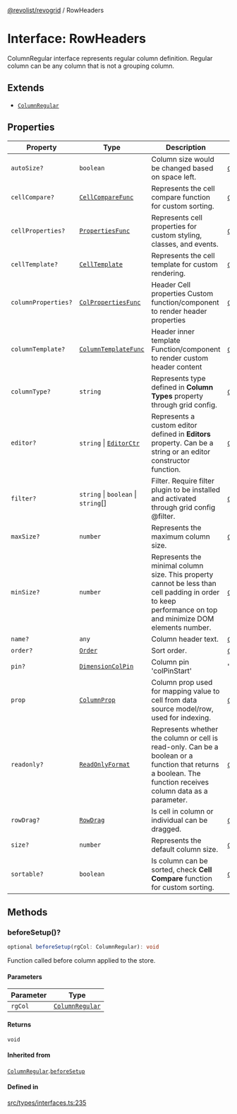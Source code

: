 [@revolist/revogrid](README.md) / RowHeaders

# Interface: RowHeaders

ColumnRegular interface represents regular column definition.
Regular column can be any column that is not a grouping column.

## Extends

- [`ColumnRegular`](Interface.ColumnRegular.md)

## Properties

| Property | Type | Description | Inherited from | Defined in |
| ------ | ------ | ------ | ------ | ------ |
| `autoSize?` | `boolean` | Column size would be changed based on space left. | [`ColumnRegular`](Interface.ColumnRegular.md).`autoSize` | [src/types/interfaces.ts:211](https://github.com/revolist/revogrid/blob/7441a116e7c14801fe05f009e2206ea7b70630f5/src/types/interfaces.ts#L211) |
| `cellCompare?` | [`CellCompareFunc`](TypeAlias.CellCompareFunc.md) | Represents the cell compare function for custom sorting. | [`ColumnRegular`](Interface.ColumnRegular.md).`cellCompare` | [src/types/interfaces.ts:183](https://github.com/revolist/revogrid/blob/7441a116e7c14801fe05f009e2206ea7b70630f5/src/types/interfaces.ts#L183) |
| `cellProperties?` | [`PropertiesFunc`](TypeAlias.PropertiesFunc.md) | Represents cell properties for custom styling, classes, and events. | [`ColumnRegular`](Interface.ColumnRegular.md).`cellProperties` | [src/types/interfaces.ts:175](https://github.com/revolist/revogrid/blob/7441a116e7c14801fe05f009e2206ea7b70630f5/src/types/interfaces.ts#L175) |
| `cellTemplate?` | [`CellTemplate`](Interface.CellTemplate.md) | Represents the cell template for custom rendering. | [`ColumnRegular`](Interface.ColumnRegular.md).`cellTemplate` | [src/types/interfaces.ts:179](https://github.com/revolist/revogrid/blob/7441a116e7c14801fe05f009e2206ea7b70630f5/src/types/interfaces.ts#L179) |
| `columnProperties?` | [`ColPropertiesFunc`](TypeAlias.ColPropertiesFunc.md) | Header Cell properties Custom function/component to render header properties | [`ColumnRegular`](Interface.ColumnRegular.md).`columnProperties` | [src/types/interfaces.ts:118](https://github.com/revolist/revogrid/blob/7441a116e7c14801fe05f009e2206ea7b70630f5/src/types/interfaces.ts#L118) |
| `columnTemplate?` | [`ColumnTemplateFunc`](TypeAlias.ColumnTemplateFunc.md) | Header inner template Function/component to render custom header content | [`ColumnRegular`](Interface.ColumnRegular.md).`columnTemplate` | [src/types/interfaces.ts:113](https://github.com/revolist/revogrid/blob/7441a116e7c14801fe05f009e2206ea7b70630f5/src/types/interfaces.ts#L113) |
| `columnType?` | `string` | Represents type defined in **Column Types** property through grid config. | [`ColumnRegular`](Interface.ColumnRegular.md).`columnType` | [src/types/interfaces.ts:231](https://github.com/revolist/revogrid/blob/7441a116e7c14801fe05f009e2206ea7b70630f5/src/types/interfaces.ts#L231) |
| `editor?` | `string` \| [`EditorCtr`](TypeAlias.EditorCtr.md) | Represents a custom editor defined in **Editors** property. Can be a string or an editor constructor function. | [`ColumnRegular`](Interface.ColumnRegular.md).`editor` | [src/types/interfaces.ts:171](https://github.com/revolist/revogrid/blob/7441a116e7c14801fe05f009e2206ea7b70630f5/src/types/interfaces.ts#L171) |
| `filter?` | `string` \| `boolean` \| `string`[] | Filter. Require filter plugin to be installed and activated through grid config @filter. | [`ColumnRegular`](Interface.ColumnRegular.md).`filter` | [src/types/interfaces.ts:215](https://github.com/revolist/revogrid/blob/7441a116e7c14801fe05f009e2206ea7b70630f5/src/types/interfaces.ts#L215) |
| `maxSize?` | `number` | Represents the maximum column size. | [`ColumnRegular`](Interface.ColumnRegular.md).`maxSize` | [src/types/interfaces.ts:166](https://github.com/revolist/revogrid/blob/7441a116e7c14801fe05f009e2206ea7b70630f5/src/types/interfaces.ts#L166) |
| `minSize?` | `number` | Represents the minimal column size. This property cannot be less than cell padding in order to keep performance on top and minimize DOM elements number. | [`ColumnRegular`](Interface.ColumnRegular.md).`minSize` | [src/types/interfaces.ts:162](https://github.com/revolist/revogrid/blob/7441a116e7c14801fe05f009e2206ea7b70630f5/src/types/interfaces.ts#L162) |
| `name?` | `any` | Column header text. | [`ColumnRegular`](Interface.ColumnRegular.md).`name` | [src/types/interfaces.ts:207](https://github.com/revolist/revogrid/blob/7441a116e7c14801fe05f009e2206ea7b70630f5/src/types/interfaces.ts#L207) |
| `order?` | [`Order`](TypeAlias.Order.md) | Sort order. | [`ColumnRegular`](Interface.ColumnRegular.md).`order` | [src/types/interfaces.ts:223](https://github.com/revolist/revogrid/blob/7441a116e7c14801fe05f009e2206ea7b70630f5/src/types/interfaces.ts#L223) |
| `pin?` | [`DimensionColPin`](TypeAlias.DimensionColPin.md) | Column pin 'colPinStart'|'colPinEnd'. | [`ColumnRegular`](Interface.ColumnRegular.md).`pin` | [src/types/interfaces.ts:203](https://github.com/revolist/revogrid/blob/7441a116e7c14801fe05f009e2206ea7b70630f5/src/types/interfaces.ts#L203) |
| `prop` | [`ColumnProp`](TypeAlias.ColumnProp.md) | Column prop used for mapping value to cell from data source model/row, used for indexing. | [`ColumnRegular`](Interface.ColumnRegular.md).`prop` | [src/types/interfaces.ts:199](https://github.com/revolist/revogrid/blob/7441a116e7c14801fe05f009e2206ea7b70630f5/src/types/interfaces.ts#L199) |
| `readonly?` | [`ReadOnlyFormat`](TypeAlias.ReadOnlyFormat.md) | Represents whether the column or cell is read-only. Can be a boolean or a function that returns a boolean. The function receives column data as a parameter. | [`ColumnRegular`](Interface.ColumnRegular.md).`readonly` | [src/types/interfaces.ts:152](https://github.com/revolist/revogrid/blob/7441a116e7c14801fe05f009e2206ea7b70630f5/src/types/interfaces.ts#L152) |
| `rowDrag?` | [`RowDrag`](TypeAlias.RowDrag.md) | Is cell in column or individual can be dragged. | [`ColumnRegular`](Interface.ColumnRegular.md).`rowDrag` | [src/types/interfaces.ts:227](https://github.com/revolist/revogrid/blob/7441a116e7c14801fe05f009e2206ea7b70630f5/src/types/interfaces.ts#L227) |
| `size?` | `number` | Represents the default column size. | [`ColumnRegular`](Interface.ColumnRegular.md).`size` | [src/types/interfaces.ts:156](https://github.com/revolist/revogrid/blob/7441a116e7c14801fe05f009e2206ea7b70630f5/src/types/interfaces.ts#L156) |
| `sortable?` | `boolean` | Is column can be sorted, check **Cell Compare** function for custom sorting. | [`ColumnRegular`](Interface.ColumnRegular.md).`sortable` | [src/types/interfaces.ts:219](https://github.com/revolist/revogrid/blob/7441a116e7c14801fe05f009e2206ea7b70630f5/src/types/interfaces.ts#L219) |

## Methods

### beforeSetup()?

```ts
optional beforeSetup(rgCol: ColumnRegular): void
```

Function called before column applied to the store.

#### Parameters

| Parameter | Type |
| ------ | ------ |
| `rgCol` | [`ColumnRegular`](Interface.ColumnRegular.md) |

#### Returns

`void`

#### Inherited from

[`ColumnRegular`](Interface.ColumnRegular.md).[`beforeSetup`](Interface.ColumnRegular.md#beforesetup)

#### Defined in

[src/types/interfaces.ts:235](https://github.com/revolist/revogrid/blob/7441a116e7c14801fe05f009e2206ea7b70630f5/src/types/interfaces.ts#L235)
